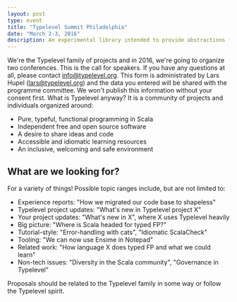 ```yaml
---
layout: post
type: event
title: "Typelevel Summit Philadelphia"
date: "March 2-3, 2016"
description: An experimental library intended to provide abstractions for functional programming in Scala, leveraging its unique features.
---
```


We're the Typelevel family of projects and in 2016, we're going to organize two conferences. This is the call for speakers. If you have any questions at all, please contact info@typelevel.org. This form is administrated by Lars Hupel (lars@typelevel.org) and the data you entered will be shared with the programme committee. We won't publish this information without your consent first.
What is Typelevel anyway? It is a community of projects and individuals organized around:

- Pure, typeful, functional programming in Scala
- Independent free and open source software
- A desire to share ideas and code
- Accessible and idiomatic learning resources
- An inclusive, welcoming and safe environment

## What are we looking for?

For a variety of things! Possible topic ranges include, but are not limited to:

- Experience reports:  "How we migrated our code base to shapeless"
- Typelevel project updates: "What's new in Typelevel project X"
- Your project updates: "What's new in X", where X uses Typelevel heavily
- Big picture: "Where is Scala headed for typed FP?"
- Tutorial-style: "Error-handling with cats", "Idiomatic ScalaCheck"
- Tooling: "We can now use Ensime in Notepad"
- Related work: "How language X does typed FP and what we could learn"
- Non-tech issues: "Diversity in the Scala community", "Governance in Typelevel"

Proposals should be related to the Typelevel family in some way or follow the Typelevel spirit.